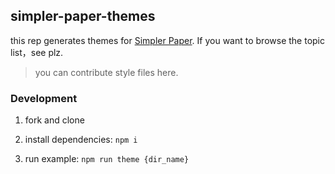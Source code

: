 ## simpler-paper-themes

this rep generates themes for [Simpler Paper](https://github.com/DhyanaChina/simpler-paper).
If you want to browse the topic list，see []() plz.

> you can contribute style files here.


### Development

1. fork and clone

2. install dependencies: `npm i`

3. run example: `npm run theme {dir_name}`


